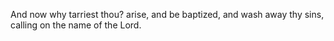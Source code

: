 And now why tarriest thou? arise, and be baptized, and wash away thy sins, calling on the name of the Lord.
